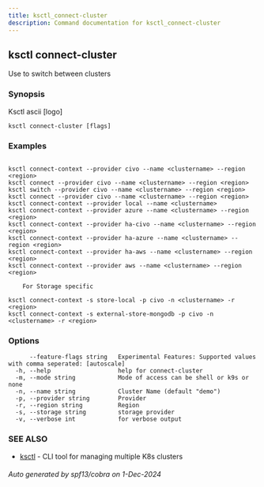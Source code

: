 ```yaml
---
title: ksctl_connect-cluster
description: Command documentation for ksctl_connect-cluster
---
```


## ksctl connect-cluster

Use to switch between clusters

### Synopsis

Ksctl ascii [logo]

```
ksctl connect-cluster [flags]
```

### Examples

```

ksctl connect-context --provider civo --name <clustername> --region <region>
ksctl connect --provider civo --name <clustername> --region <region>
ksctl switch --provider civo --name <clustername> --region <region>
ksctl connect --provider civo --name <clustername> --region <region>
ksctl connect-context --provider local --name <clustername>
ksctl connect-context --provider azure --name <clustername> --region <region>
ksctl connect-context --provider ha-civo --name <clustername> --region <region>
ksctl connect-context --provider ha-azure --name <clustername> --region <region>
ksctl connect-context --provider ha-aws --name <clustername> --region <region>
ksctl connect-context --provider aws --name <clustername> --region <region>

	For Storage specific

ksctl connect-context -s store-local -p civo -n <clustername> -r <region>
ksctl connect-context -s external-store-mongodb -p civo -n <clustername> -r <region>

```

### Options

```
      --feature-flags string   Experimental Features: Supported values with comma seperated: [autoscale]
  -h, --help                   help for connect-cluster
  -m, --mode string            Mode of access can be shell or k9s or none
  -n, --name string            Cluster Name (default "demo")
  -p, --provider string        Provider
  -r, --region string          Region
  -s, --storage string         storage provider
  -v, --verbose int            for verbose output
```

### SEE ALSO

* [ksctl](ksctl.md)	 - CLI tool for managing multiple K8s clusters

###### Auto generated by spf13/cobra on 1-Dec-2024
